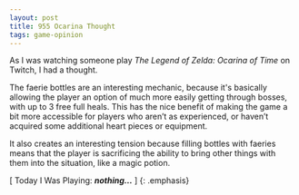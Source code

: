 ```yaml
---
layout: post
title: 955 Ocarina Thought
tags: game-opinion
---
```

As I was watching someone play *The Legend of Zelda: Ocarina of Time* on Twitch, I had a thought.

The faerie bottles are an interesting mechanic, because it's basically allowing the player an option of much more easily getting through bosses, with up to 3 free full heals. This has the nice benefit of making the game a bit more accessible for players who aren’t as experienced, or haven’t acquired some additional heart pieces or equipment.

It also creates an interesting tension because filling bottles with faeries means that the player is sacrificing the ability to bring other things with them into the situation, like a magic potion.

[ Today I Was Playing: ***nothing...*** ]
{: .emphasis}
